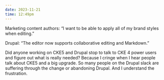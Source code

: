 ```yaml
---
date: 2023-11-21
time: 12:49pm
---
```

Marketing content authors: “I want to be able to apply all of my brand styles when editing.”

Drupal: “The editor now supports collaborative editing and Markdown.”

Did anyone working on CKE5 and Drupal stop to talk to CKE 4 power users and figure out what is really needed? Because I cringe when I hear people talk about CKE5 and a big upgrade. So many people on the Drupal slack are suffering through the change or abandoning Drupal. And I understand the frustration.